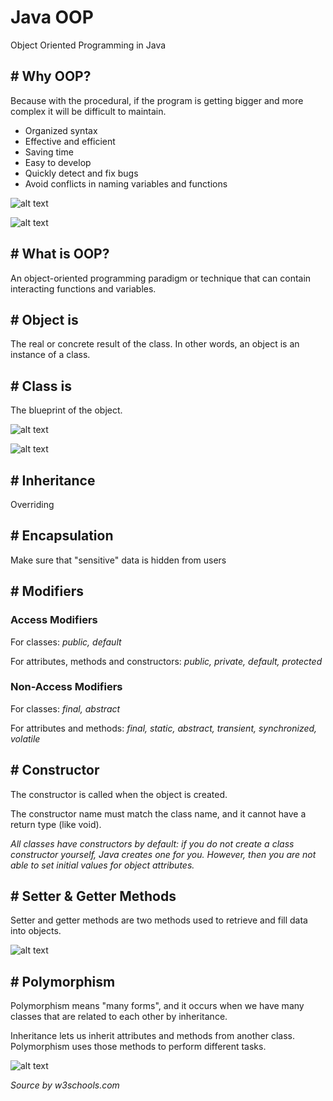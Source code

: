 # Java OOP
Object Oriented Programming in Java

## # Why OOP?

Because with the procedural, if the program is getting bigger and more complex it will be difficult to maintain.

- Organized syntax
- Effective and efficient
- Saving time
- Easy to develop
- Quickly detect and fix bugs
- Avoid conflicts in naming variables and functions


![alt text](./images/procedural.png "Procedural")

![alt text](./images/oop.png "OOP")


## # What is OOP?

An object-oriented programming paradigm or technique that can contain interacting functions and variables.


## # Object is

The real or concrete result of the class. In other words, an object is an instance of a class.


## # Class is

The blueprint of the object.


![alt text](./images/class-and-object.png "Class and Object")

![alt text](./images/variable-and-function.png "Class and Object")


## # Inheritance

Overriding

## # Encapsulation

Make sure that "sensitive" data is hidden from users

## # Modifiers

### Access Modifiers
For classes: *public, default*

For attributes, methods and constructors: *public, private, default, protected*

### Non-Access Modifiers

For classes: *final, abstract*

For attributes and methods: *final, static, abstract, transient, synchronized, volatile*

## # Constructor

The constructor is called when the object is created.

The constructor name must match the class name, and it cannot have a return type (like void).

*All classes have constructors by default: if you do not create a class constructor yourself, Java creates one for you. However, then you are not able to set initial values for object attributes.*

## # Setter & Getter Methods

Setter and getter methods are two methods used to retrieve and fill data into objects.

![alt text](./images/setter-and-getter.png "Class and Object")

## # Polymorphism

Polymorphism means "many forms", and it occurs when we have many classes that are related to each other by inheritance.

Inheritance lets us inherit attributes and methods from another class. Polymorphism uses those methods to perform different tasks.

![alt text](./images/polymorphism.png "Class and Object")

*Source by w3schools.com*
